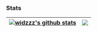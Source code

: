 ### Stats
| <a href="https://github.com/anuraghazra/github-readme-stats"><img align="center" src="https://github-readme-stats.vercel.app/api?username=widzzz&show_icons=true&theme=github_dark" alt="widzzz's github stats" /></a> | <a href="https://github.com/anuraghazra/github-readme-stats"><img align="center" src="https://github-readme-stats.vercel.app/api/top-langs/?username=widzzz&count_private=true&theme=github_dark&layout=compact" /></a> |
| ------------- | ------------- |

<!--
**widzzz/widzzz** is a ✨ _special_ ✨ repository because its `README.md` (this file) appears on your GitHub profile.

Here are some ideas to get you started:

- 🔭 I’m currently working on ...
- 🌱 I’m currently learning ...
- 👯 I’m looking to collaborate on ...
- 🤔 I’m looking for help with ...
- 💬 Ask me about ...
- 📫 How to reach me: ...
- 😄 Pronouns: ...
- ⚡ Fun fact: ...
-->
